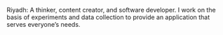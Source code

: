 Riyadh: A thinker, content creator, and software developer. I work on the basis of experiments and data collection to provide an application that serves everyone’s needs.

